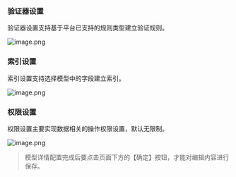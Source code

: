 ### 验证器设置

验证器设置支持基于平台已支持的规则类型建立验证规则。

![image.png](../../../../staic/img/操作指南/页面设计/简易页面设计/模型其他设置/image_c88908f.png)

### 索引设置

索引设置支持选择模型中的字段建立索引。

![image.png](../../../../staic/img/操作指南/页面设计/简易页面设计/模型其他设置/image_34ac713.png)

### 权限设置

权限设置主要实现数据相关的操作权限设置，默认无限制。

![image.png](../../../../staic/img/操作指南/页面设计/简易页面设计/模型其他设置/image_faa3e81.png)

> 模型详情配置完成后要点击页面下方的【确定】按钮，才能对编辑内容进行保存。
